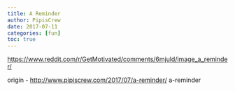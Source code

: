 ```yaml
---
title: A Reminder
author: PipisCrew
date: 2017-07-11
categories: [fun]
toc: true
---
```


https://www.reddit.com/r/GetMotivated/comments/6mjuld/image_a_reminder/

origin - http://www.pipiscrew.com/2017/07/a-reminder/ a-reminder